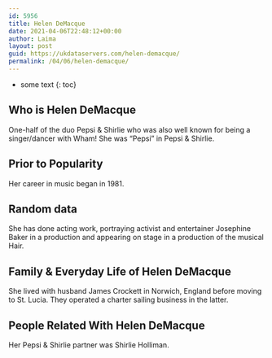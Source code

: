 ```yaml
---
id: 5956
title: Helen DeMacque
date: 2021-04-06T22:48:12+00:00
author: Laima
layout: post
guid: https://ukdataservers.com/helen-demacque/
permalink: /04/06/helen-demacque/
---
```


* some text
{: toc}


## Who is Helen DeMacque
                  
                  
                  
One-half of the duo Pepsi & Shirlie who was also well known for being a singer/dancer with Wham! She was &#8220;Pepsi&#8221; in Pepsi & Shirlie. 
                  
              
            
              
            
                
                
                
## Prior to Popularity
                  
                  
                  
Her career in music began in 1981. 
                  
              
            
              
            
                
                
                
## Random data
                  
                  
                  
She has done acting work, portraying activist and entertainer Josephine Baker in a production and appearing on stage in a production of the musical Hair. 
                  
              
            
              
            
                
                
                
## Family & Everyday Life of Helen DeMacque
                  
                  
                  
She lived with husband James Crockett in Norwich, England before moving to St. Lucia. They operated a charter sailing business in the latter. 
                  
              
            
              
            
                
                
                
## People Related With Helen DeMacque
                  
                  
                  
Her Pepsi & Shirlie partner was Shirlie Holliman. 
                  
              
            
              
            
                
              
            
              
              
            
            
              
            
          
          
          